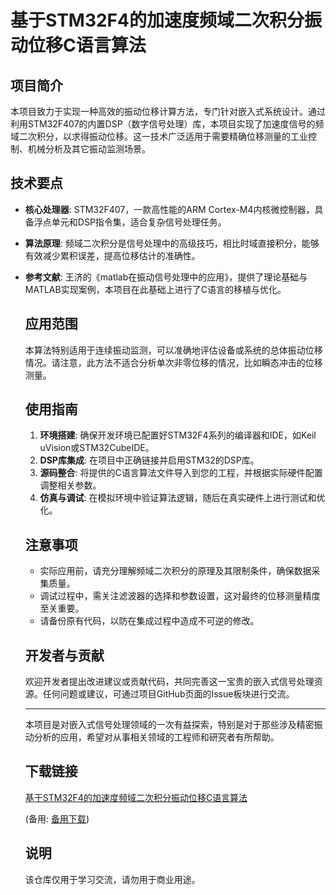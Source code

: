 # 基于STM32F4的加速度频域二次积分振动位移C语言算法

## 项目简介

本项目致力于实现一种高效的振动位移计算方法，专门针对嵌入式系统设计。通过利用STM32F407的内置DSP（数字信号处理）库，本项目实现了加速度信号的频域二次积分，以求得振动位移。这一技术广泛适用于需要精确位移测量的工业控制、机械分析及其它振动监测场景。

## 技术要点

- **核心处理器**: STM32F407，一款高性能的ARM Cortex-M4内核微控制器，具备浮点单元和DSP指令集，适合复杂信号处理任务。
- **算法原理**: 频域二次积分是信号处理中的高级技巧，相比时域直接积分，能够有效减少累积误差，提高位移估计的准确性。
- **参考文献**: 王济的《matlab在振动信号处理中的应用》，提供了理论基础与MATLAB实现案例，本项目在此基础上进行了C语言的移植与优化。

  ## 应用范围

  本算法特别适用于连续振动监测，可以准确地评估设备或系统的总体振动位移情况。请注意，此方法不适合分析单次非零位移的情况，比如瞬态冲击的位移测量。

  ## 使用指南

  1. **环境搭建**: 确保开发环境已配置好STM32F4系列的编译器和IDE，如Keil uVision或STM32CubeIDE。
  2. **DSP库集成**: 在项目中正确链接并启用STM32的DSP库。
  3. **源码整合**: 将提供的C语言算法文件导入到您的工程，并根据实际硬件配置调整相关参数。
  4. **仿真与调试**: 在模拟环境中验证算法逻辑，随后在真实硬件上进行测试和优化。

  ## 注意事项

  - 实际应用前，请充分理解频域二次积分的原理及其限制条件，确保数据采集质量。
  - 调试过程中，需关注滤波器的选择和参数设置，这对最终的位移测量精度至关重要。
  - 请备份原有代码，以防在集成过程中造成不可逆的修改。

  ## 开发者与贡献

  欢迎开发者提出改进建议或贡献代码，共同完善这一宝贵的嵌入式信号处理资源。任何问题或建议，可通过项目GitHub页面的Issue板块进行交流。

  ---

  本项目是对嵌入式信号处理领域的一次有益探索，特别是对于那些涉及精密振动分析的应用，希望对从事相关领域的工程师和研究者有所帮助。

  ## 下载链接
  [基于STM32F4的加速度频域二次积分振动位移C语言算法](https://pan.quark.cn/s/57d70d587fc0) 

  (备用: [备用下载](https://pan.baidu.com/s/16YDZbAca0eaqboeWzKr_Rg?pwd=1234))

  ## 说明

  该仓库仅用于学习交流，请勿用于商业用途。
